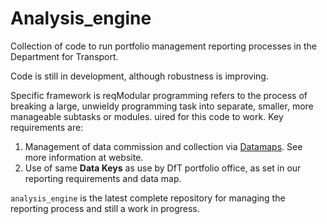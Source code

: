 # Analysis_engine 

Collection of code to run portfolio management reporting processes in the Department for Transport. 

Code is still in development, although robustness is improving. 

Specific framework is reqModular programming refers to the process of breaking a large, unwieldy programming task into separate, smaller, more manageable subtasks or modules. uired for this code to work. Key requirements are: 
1. Management of data commission and collection via [Datamaps](https://www.datamaps.twentyfoursoftware.com). See more information at website. 
2. Use of same **Data Keys** as use by DfT portfolio office, as set in our reporting requirements and data map. 

`analysis_engine` is the latest complete repository for managing the reporting process and still a work in progress. 

